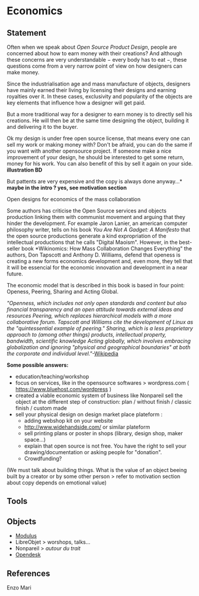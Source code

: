 Economics
========

Statement
---------------

Often when we speak about *Open Source Product Design*, people are concerned about how to earn money with their creations? And although these concerns are very understandable − every body has to eat −, these questions come from a very narrow point of view on how designers can make money.

Since the industrialisation age and mass manufacture of objects, designers have mainly earned their living by licensing their designs and earning royalties over it. In these cases, exclusivity and popularity of the objects are key elements that influence how a designer will get paid.

But a more traditional way for a designer to earn money is to directly sell his creations. He will then be at the same time designing the object, building it and delivering it to the buyer.

Ok my design is under free open source license, that means every one can sell my work or making money with? 
Don't be afraid, you can do the same if you want with another opensource project.
If someone make a nice improvement of your design, he should be interested to get some return, money for his work. You can also benefit of this by sell it again on your side.
**illustration BD**


But pattents are very expensive and the copy is always done anyway...* **maybe in the intro ?
yes, see motivation section**

Open designs for economics of the mass collaboration

Some authors has criticise the Open Source services and objects production linking them with communist movement and arguing that they hinder the development. For example Jaron Lanier, an american computer philosophy writer, tells on his book *You Are Not A Gadget: A Manifesto* that the open source productions generate a kind expropriation of the intellectual productions that he calls "Digital Maoism". However, in the best-seller book *Wikinomics: How Mass Collaboration Changes Everything" the authors, Don Tapscott and Anthony D. Williams, defend that openess is creating a new forms economics development and, even more, they tell that it will be essencial for the economic innovation and development in a near future.

The economic model that is described in this book is based in four point: Openess, Peering, Sharing and Acting Global.

*"Openness, which includes not only open standards and content but  also financial transparency and an open attitude towards external ideas  and resources
Peering, which replaces hierarchical models with a more collaborative forum. Tapscott and Williams cite the development of Linux  as the "quintessential example of peering."
Sharing, which is a less proprietary approach to (among other  things) products, intellectual property, bandwidth, scientific knowledge
Acting globally, which involves embracing globalization and ignoring  "physical and geographical boundaries" at both the corporate and  individual level."*-[Wikipedia](https://en.wikipedia.org/wiki/Wikinomics)

**Some possible answers:**
- education/teaching/workshop
- focus on services, like in the opensource softwares > wordpress.com ( https://www.bluehost.com/wordpress )
- created a viable economic system of business  like Nonpareil
sell the object at the different step of construction: plan / without finish / classic finish / custom made
- sell your physical design on design market place plateform : 
   - adding webshop kit on your website
   - http://www.widehandside.com/ or similar plateform
   - sell printing plans or poster in shops (library, design shop, maker space...)
   - explain that open source is not free. You have the right to sell your drawing/documentation
   or asking people for "donation".
   - Crowdfunding?

(We must talk about building things. What is the value of an object beeing built by a creator or by some other person > refer to motivation section about copy depends on emotional value)

Tools
-------


Objects
-----------
- [Modulus](http://mmodulus.com/ ) 
- LibreObjet > worshops, talks...
- Nonpareil > *autour du trait* 
- [Opendesk](https://www.opendesk.cc/ )

References
----------------
Enzo Mari


